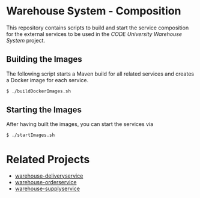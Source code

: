 # Warehouse System - Composition
This repository contains scripts to build and start the service composition for the external services to be used in the _CODE University Warehouse System_ project.

## Building the Images
The following script starts a Maven build for all related services and creates a Docker image for each service.
```bash
$ ./buildDockerImages.sh
```

## Starting the Images
After having built the images, you can start the services via
```bash
$ ./startImages.sh
```

# Related Projects
* [warehouse-deliveryservice](https://github.com/mfmetro/warehouse-deliveryservice "warehouse-deliveryservice")
* [warehouse-orderservice](https://github.com/mfmetro/warehouse-orderservice "warehouse-orderservice")
* [warehouse-supplyservice](https://github.com/mfmetro/warehouse-supplyservice "warehouse-supplyservice")
